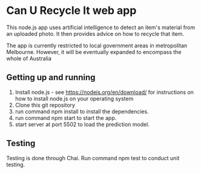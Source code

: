 # Can U Recycle It web app

This node.js app uses artificial intelligence to detect an item's material from an uploaded photo. It then provides advice on how to recycle that item.

The app is currently restricted to local government areas in metropolitan Melbourne. However, it will be eventually expanded to encompass the whole of Australia

## Getting up and running

1. Install node.js - see https://nodejs.org/en/download/ for instructions on how to install node.js on your operating system
2. Clone this git repository
3. run command npm install to install the dependencies.
4. run command npm start to start the app.
5. start server at port 5502 to load the prediction model.

## Testing

Testing is done through Chai. Run command npm test to conduct unit testing.

